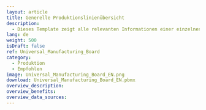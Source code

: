 ```yaml
---
layout: article
title: Generelle Produktionslinienübersicht
description: 
  - Dieses Template zeigt alle relevanten Informationen einer einzelnen Produktionslinie an. Es beinhaltet MES Daten, Bestellinformationen, Mitarbeiter News und weitere Iformationen.
lang: de
weight: 500
isDraft: false
ref: Universal_Manufacturing_Board
category:
  - Produktion
  - Empfohlen
image: Universal_Manufacturing_Board_EN.png
download: Universal_Manufacturing_Board_EN.pbmx
overview_description:
overview_benefits:
overview_data_sources:
---
```

